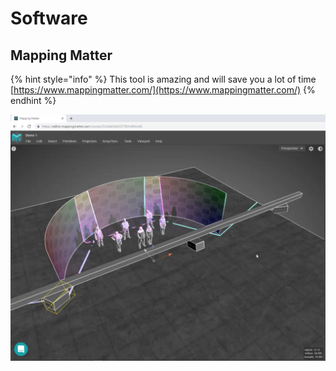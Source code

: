 # Software

## Mapping Matter

{% hint style="info" %}
This tool is amazing and will save you a lot of time [https://www.mappingmatter.com/](https://www.mappingmatter.com/)
{% endhint %}

![Mapping Matter in action](../../../.gitbook/assets/mappingmatter.png)



